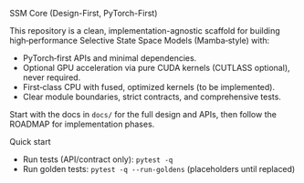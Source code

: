 SSM Core (Design-First, PyTorch-First)

This repository is a clean, implementation-agnostic scaffold for building high‑performance Selective State Space Models (Mamba‑style) with:

- PyTorch‑first APIs and minimal dependencies.
- Optional GPU acceleration via pure CUDA kernels (CUTLASS optional), never required.
- First‑class CPU with fused, optimized kernels (to be implemented).
- Clear module boundaries, strict contracts, and comprehensive tests.

Start with the docs in `docs/` for the full design and APIs, then follow the ROADMAP for implementation phases.

Quick start
- Run tests (API/contract only): `pytest -q`
- Run golden tests: `pytest -q --run-goldens` (placeholders until replaced)

